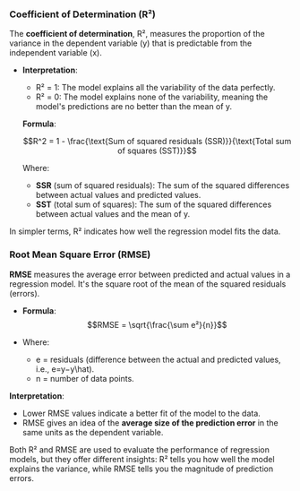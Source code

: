 ### Coefficient of Determination (R²)

The **coefficient of determination**, R², measures the proportion of the variance in the dependent variable (y) that is predictable from the independent variable (x).

- **Interpretation**:
    
    - R² = 1: The model explains all the variability of the data perfectly.
    - R² = 0: The model explains none of the variability, meaning the model's predictions are no better than the mean of y.
    
    **Formula**:
    
    $$R^2 = 1 - \frac{\text{Sum of squared residuals (SSR)}}{\text{Total sum of squares (SST)}}$$
    
    Where:
    
    - **SSR** (sum of squared residuals): The sum of the squared differences between actual values and predicted values.
    - **SST** (total sum of squares): The sum of the squared differences between actual values and the mean of y.

In simpler terms, R² indicates how well the regression model fits the data.
### Root Mean Square Error (RMSE)

**RMSE** measures the average error between predicted and actual values in a regression model. It's the square root of the mean of the squared residuals (errors).

- **Formula**:
$$RMSE = \sqrt{\frac{\sum e²}{n}}$$

- Where:
    - e = residuals (difference between the actual and predicted values, i.e., e=y−y\hat​).
    - n = number of data points.

**Interpretation**:

- Lower RMSE values indicate a better fit of the model to the data.
- RMSE gives an idea of the **average size of the prediction error** in the same units as the dependent variable.

Both R² and RMSE are used to evaluate the performance of regression models, but they offer different insights: R² tells you how well the model explains the variance, while RMSE tells you the magnitude of prediction errors.